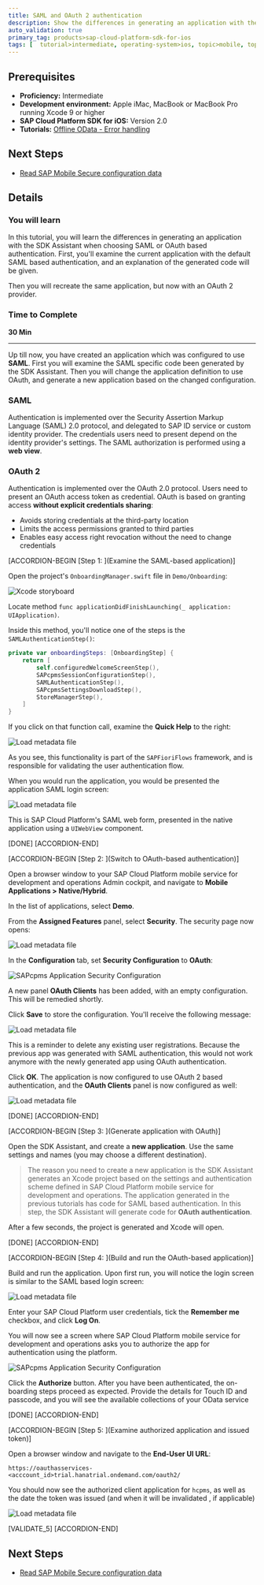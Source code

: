 ```yaml
---
title: SAML and OAuth 2 authentication
description: Show the differences in generating an application with the SDK Assistant when choosing SAML or OAuth based authentication
auto_validation: true
primary_tag: products>sap-cloud-platform-sdk-for-ios
tags: [  tutorial>intermediate, operating-system>ios, topic>mobile, topic>security, products>sap-cloud-platform, products>sap-cloud-platform-sdk-for-ios ]
---
```


## Prerequisites  
 - **Proficiency:** Intermediate
 - **Development environment:** Apple iMac, MacBook or MacBook Pro running Xcode 9 or higher
 - **SAP Cloud Platform SDK for iOS:** Version 2.0
 - **Tutorials:** [Offline OData - Error handling](https://www.sap.com/developer/tutorials/fiori-ios-hcpms-offline-odata-errorhandling.html)


## Next Steps
- [Read SAP Mobile Secure configuration data](https://www.sap.com/developer/tutorials/fiori-ios-scpms-configprovider.html)

## Details
### You will learn  
In this tutorial, you will learn the differences in generating an application with the SDK Assistant when choosing SAML or OAuth based authentication. First, you'll examine the current application with the default SAML based authentication, and an explanation of the generated code will be given.

Then you will recreate the same application, but now with an OAuth 2 provider.

### Time to Complete
**30 Min**

---

Up till now, you have created an application which was configured to use **SAML**. First you will examine the SAML specific code been generated by the SDK Assistant. Then you will change the application definition to use OAuth, and generate a new application based on the changed configuration.

### SAML

Authentication is implemented over the Security Assertion Markup Language (SAML) 2.0 protocol, and delegated to SAP ID service or custom identity provider. The credentials users need to present depend on the identity provider's settings. The SAML authorization is performed using a **web view**.

### OAuth 2

Authentication is implemented over the OAuth 2.0 protocol. Users need to present an OAuth access token as credential. OAuth is based on granting access **without explicit credentials sharing**:

 - Avoids storing credentials at the third-party location
 - Limits the access permissions granted to third parties
 - Enables easy access right revocation without the need to change credentials

[ACCORDION-BEGIN [Step 1: ](Examine the SAML-based application)]

Open the project's `OnboardingManager.swift` file in `Demo/Onboarding`:

![Xcode storyboard](fiori-ios-scpms-saml-oauth-05.png)

Locate method `func applicationDidFinishLaunching(_ application: UIApplication)`.

Inside this method, you'll notice one of the steps is the `SAMLAuthenticationStep()`:

```swift
private var onboardingSteps: [OnboardingStep] {
    return [
        self.configuredWelcomeScreenStep(),
        SAPcpmsSessionConfigurationStep(),
        SAMLAuthenticationStep(),
        SAPcpmsSettingsDownloadStep(),
        StoreManagerStep(),
    ]
}
```

If you click on that function call, examine the **Quick Help** to the right:

![Load metadata file](fiori-ios-scpms-saml-oauth-13.png)

As you see, this functionality is part of the `SAPFioriFlows` framework, and is responsible for validating the user authentication flow.

When you would run the application, you would be presented the application SAML login screen:

![Load metadata file](fiori-ios-scpms-saml-oauth-07.png)

This is SAP Cloud Platform's SAML web form, presented in the native application using a `UIWebView` component.

[DONE]
[ACCORDION-END]

[ACCORDION-BEGIN [Step 2: ](Switch to OAuth-based authentication)]

Open a browser window to your SAP Cloud Platform mobile service for development and operations Admin cockpit, and navigate to **Mobile Applications > Native/Hybrid**.

In the list of applications, select **Demo**.

From the **Assigned Features** panel, select **Security**. The security page now opens:

![Load metadata file](fiori-ios-scpms-saml-oauth-14.png)

In the **Configuration** tab, set **Security Configuration** to **OAuth**:

![SAPcpms Application Security Configuration](fiori-ios-scpms-saml-oauth-09.png)

A new panel **OAuth Clients** has been added, with an empty configuration. This will be remedied shortly.

Click **Save** to store the configuration. You'll receive the following message:

![Load metadata file](fiori-ios-scpms-saml-oauth-15.png)

This is a reminder to delete any existing user registrations. Because the previous app was generated with SAML authentication, this would not work anymore with the newly generated app using OAuth authentication.

Click **OK**. The application is now configured to use OAuth 2 based authentication, and the **OAuth Clients** panel is now configured as well:

![Load metadata file](fiori-ios-scpms-saml-oauth-16.png)

[DONE]
[ACCORDION-END]

[ACCORDION-BEGIN [Step 3: ](Generate application with OAuth)]

Open the SDK Assistant, and create a **new application**. Use the same settings and names (you may choose a different destination).

> The reason you need to create a new application is the SDK Assistant generates an Xcode project based on the settings and authentication scheme defined in SAP Cloud Platform mobile service for development and operations. The application generated in the previous tutorials has code for SAML based authentication. In this step, the SDK Assistant will generate code for **OAuth authentication**.

After a few seconds, the project is generated and Xcode will open.

[DONE]
[ACCORDION-END]

[ACCORDION-BEGIN [Step 4: ](Build and run the OAuth-based application)]

Build and run the application. Upon first run, you will notice the login screen is similar to the SAML based login screen:

![Load metadata file](fiori-ios-scpms-saml-oauth-07.png)

Enter your SAP Cloud Platform user credentials, tick the **Remember me** checkbox, and click **Log On**.

You will now see a screen where SAP Cloud Platform mobile service for development and operations asks you to authorize the app for authentication using the platform.

![SAPcpms Application Security Configuration](fiori-ios-scpms-saml-oauth-11.png)

Click the **Authorize** button. After you have been authenticated, the on-boarding steps proceed as expected. Provide the details for Touch ID and passcode, and you will see the available collections of your OData service

[DONE]
[ACCORDION-END]

[ACCORDION-BEGIN [Step 5: ](Examine authorized application and issued token)]

Open a browser window and navigate to the **End-User UI URL**:

`https://oauthasservices-<acccount_id>trial.hanatrial.ondemand.com/oauth2/`

You should now see the authorized client application for `hcpms`, as well as the date the token was issued (and when it will be invalidated , if applicable)

![Load metadata file](fiori-ios-scpms-saml-oauth-12.png)

[VALIDATE_5]
[ACCORDION-END]


## Next Steps
- [Read SAP Mobile Secure configuration data](https://www.sap.com/developer/tutorials/fiori-ios-scpms-configprovider.html)
